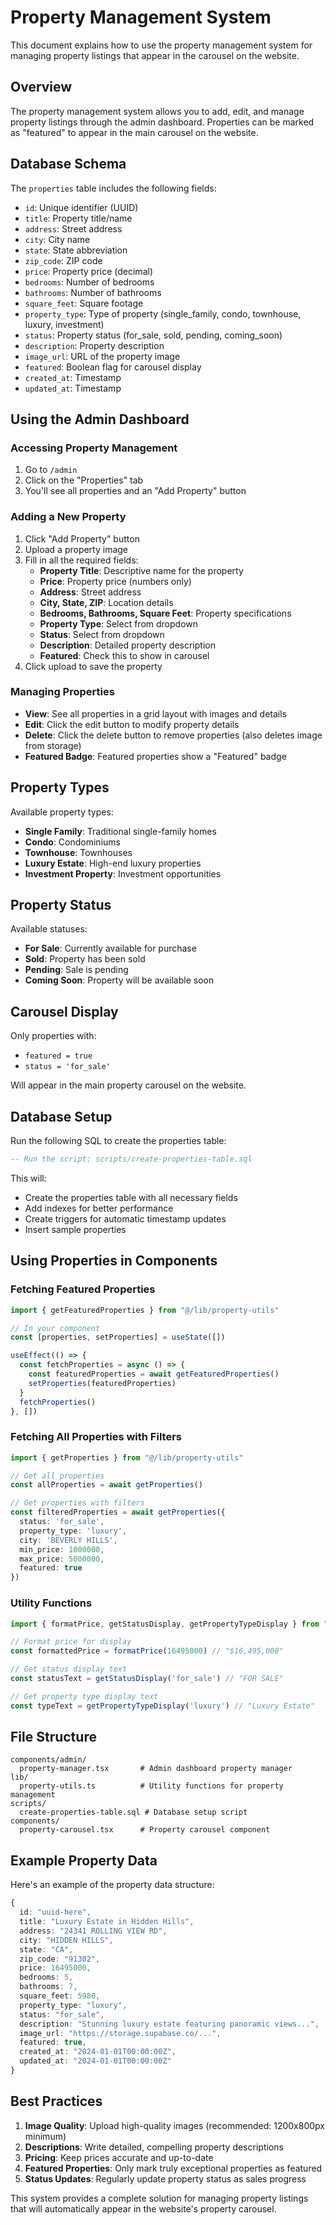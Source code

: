# Property Management System

This document explains how to use the property management system for managing property listings that appear in the carousel on the website.

## Overview

The property management system allows you to add, edit, and manage property listings through the admin dashboard. Properties can be marked as "featured" to appear in the main carousel on the website.

## Database Schema

The `properties` table includes the following fields:
- `id`: Unique identifier (UUID)
- `title`: Property title/name
- `address`: Street address
- `city`: City name
- `state`: State abbreviation
- `zip_code`: ZIP code
- `price`: Property price (decimal)
- `bedrooms`: Number of bedrooms
- `bathrooms`: Number of bathrooms
- `square_feet`: Square footage
- `property_type`: Type of property (single_family, condo, townhouse, luxury, investment)
- `status`: Property status (for_sale, sold, pending, coming_soon)
- `description`: Property description
- `image_url`: URL of the property image
- `featured`: Boolean flag for carousel display
- `created_at`: Timestamp
- `updated_at`: Timestamp

## Using the Admin Dashboard

### Accessing Property Management
1. Go to `/admin`
2. Click on the "Properties" tab
3. You'll see all properties and an "Add Property" button

### Adding a New Property
1. Click "Add Property" button
2. Upload a property image
3. Fill in all the required fields:
   - **Property Title**: Descriptive name for the property
   - **Price**: Property price (numbers only)
   - **Address**: Street address
   - **City, State, ZIP**: Location details
   - **Bedrooms, Bathrooms, Square Feet**: Property specifications
   - **Property Type**: Select from dropdown
   - **Status**: Select from dropdown
   - **Description**: Detailed property description
   - **Featured**: Check this to show in carousel
4. Click upload to save the property

### Managing Properties
- **View**: See all properties in a grid layout with images and details
- **Edit**: Click the edit button to modify property details
- **Delete**: Click the delete button to remove properties (also deletes image from storage)
- **Featured Badge**: Featured properties show a "Featured" badge

## Property Types

Available property types:
- **Single Family**: Traditional single-family homes
- **Condo**: Condominiums
- **Townhouse**: Townhouses
- **Luxury Estate**: High-end luxury properties
- **Investment Property**: Investment opportunities

## Property Status

Available statuses:
- **For Sale**: Currently available for purchase
- **Sold**: Property has been sold
- **Pending**: Sale is pending
- **Coming Soon**: Property will be available soon

## Carousel Display

Only properties with:
- `featured = true`
- `status = 'for_sale'`

Will appear in the main property carousel on the website.

## Database Setup

Run the following SQL to create the properties table:

```sql
-- Run the script: scripts/create-properties-table.sql
```

This will:
- Create the properties table with all necessary fields
- Add indexes for better performance
- Create triggers for automatic timestamp updates
- Insert sample properties

## Using Properties in Components

### Fetching Featured Properties

```typescript
import { getFeaturedProperties } from "@/lib/property-utils"

// In your component
const [properties, setProperties] = useState([])

useEffect(() => {
  const fetchProperties = async () => {
    const featuredProperties = await getFeaturedProperties()
    setProperties(featuredProperties)
  }
  fetchProperties()
}, [])
```

### Fetching All Properties with Filters

```typescript
import { getProperties } from "@/lib/property-utils"

// Get all properties
const allProperties = await getProperties()

// Get properties with filters
const filteredProperties = await getProperties({
  status: 'for_sale',
  property_type: 'luxury',
  city: 'BEVERLY HILLS',
  min_price: 1000000,
  max_price: 5000000,
  featured: true
})
```

### Utility Functions

```typescript
import { formatPrice, getStatusDisplay, getPropertyTypeDisplay } from "@/lib/property-utils"

// Format price for display
const formattedPrice = formatPrice(16495000) // "$16,495,000"

// Get status display text
const statusText = getStatusDisplay('for_sale') // "FOR SALE"

// Get property type display text
const typeText = getPropertyTypeDisplay('luxury') // "Luxury Estate"
```

## File Structure

```
components/admin/
  property-manager.tsx       # Admin dashboard property manager
lib/
  property-utils.ts          # Utility functions for property management
scripts/
  create-properties-table.sql # Database setup script
components/
  property-carousel.tsx      # Property carousel component
```

## Example Property Data

Here's an example of the property data structure:

```typescript
{
  id: "uuid-here",
  title: "Luxury Estate in Hidden Hills",
  address: "24341 ROLLING VIEW RD",
  city: "HIDDEN HILLS",
  state: "CA",
  zip_code: "91302",
  price: 16495000,
  bedrooms: 5,
  bathrooms: 7,
  square_feet: 5980,
  property_type: "luxury",
  status: "for_sale",
  description: "Stunning luxury estate featuring panoramic views...",
  image_url: "https://storage.supabase.co/...",
  featured: true,
  created_at: "2024-01-01T00:00:00Z",
  updated_at: "2024-01-01T00:00:00Z"
}
```

## Best Practices

1. **Image Quality**: Upload high-quality images (recommended: 1200x800px minimum)
2. **Descriptions**: Write detailed, compelling property descriptions
3. **Pricing**: Keep prices accurate and up-to-date
4. **Featured Properties**: Only mark truly exceptional properties as featured
5. **Status Updates**: Regularly update property status as sales progress

This system provides a complete solution for managing property listings that will automatically appear in the website's property carousel. 